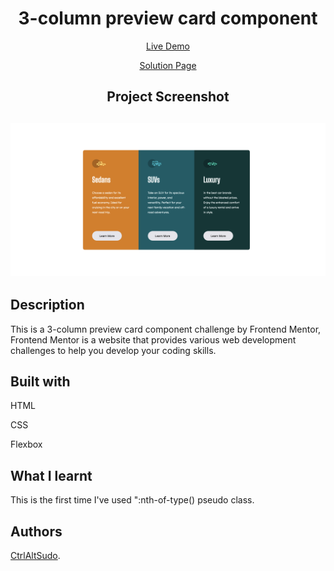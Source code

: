 <h1 align="center">3-column preview card component</h1>
<p align="center"> <a align="center" href="https://ctrlaltsudo.github.io/3-column-preview-card-component/">Live Demo</a><p>
<p align="center"> <a align="center" href="https://www.frontendmentor.io/solutions/3columnpreviewcardcomponent-q70wqDuR0-">Solution Page</a><p>
<h2 align="center">Project Screenshot<h2>
<p align="center">
  <img src="./images/screenshot.png"></img>
</p>

## Description

This is a 3-column preview card component challenge by Frontend Mentor, Frontend Mentor is a website that provides various web development challenges to help you develop your coding skills.

## Built with 

<p>HTML<p>
<p>CSS<p>
<p>Flexbox<p>

## What I learnt 
This is the first time I've used ":nth-of-type() pseudo class.

## Authors

<a href="https://github.com/CtrlAltSudo">CtrlAltSudo</a>.

